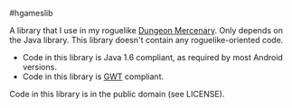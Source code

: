#hgameslib

A library that I use in my roguelike [Dungeon Mercenary](http://www.schplaf.org/hgames). Only depends on the Java library. This library doesn't contain any roguelike-oriented code.

* Code in this library is Java 1.6 compliant, as required by most Android versions.
* Code in this library is [GWT](www.gwtproject.org/) compliant.

Code in this library is in the public domain (see LICENSE).
